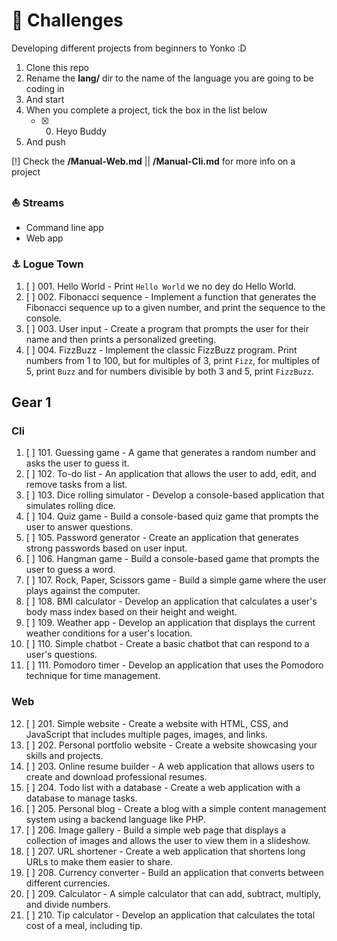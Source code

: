 # 👾 Challenges
Developing different projects from beginners to Yonko :D

<!-- 0. Fork//Star && Watch this repo -->
1. Clone this repo
2. Rename the **lang/** dir to the name of the language you are going to be coding in
3. And start
4. When you complete a project, tick the box in the list below
	- [x] 000. Heyo Buddy
5. And push 

[!] Check the **/Manual-Web.md** || **/Manual-Cli.md** for more info on a project

### ⛵ Streams
+ Command line app
+ Web app

### ⚓ Logue Town
001. [ ] 001. Hello World    - Print `Hello World` we no dey do Hello World.
002. [ ] 002. Fibonacci sequence   - Implement a function that generates the Fibonacci sequence up to a given number, and print the sequence to the console.
003. [ ] 003. User input    - Create a program that prompts the user for their name and then prints a personalized greeting.
004. [ ] 004. FizzBuzz    - Implement the classic FizzBuzz program. Print numbers from 1 to 100, but for multiples of 3, print `Fizz`, for multiples of 5, print `Buzz` and for numbers divisible by both 3 and 5, print `FizzBuzz`.

## Gear 1
### Cli
001. [ ] 101. Guessing game  - A game that generates a random number and asks the user to guess it.
002. [ ] 102. To-do list     - An application that allows the user to add, edit, and remove tasks from a list.
003. [ ] 103. Dice rolling simulator     - Develop a console-based application that simulates rolling dice.
004. [ ] 104. Quiz game      - Build a console-based quiz game that prompts the user to answer questions.
005. [ ] 105. Password generator         - Create an application that generates strong passwords based on user input.
006. [ ] 106. Hangman game   - Build a console-based game that prompts the user to guess a word.
007. [ ] 107. Rock, Paper, Scissors game - Build a simple game where the user plays against the computer.
008. [ ] 108. BMI calculator - Develop an application that calculates a user's body mass index based on their height and weight.
009. [ ] 109. Weather app    - Develop an application that displays the current weather conditions for a user's location.
010. [ ] 110. Simple chatbot - Create a basic chatbot that can respond to a user's questions.
011. [ ] 111. Pomodoro timer - Develop an application that uses the Pomodoro technique for time management.

### Web
012. [ ] 201. Simple website - Create a website with HTML, CSS, and JavaScript that includes multiple pages, images, and links.
013. [ ] 202. Personal portfolio website - Create a website showcasing your skills and projects.
014. [ ] 203. Online resume builder      - A web application that allows users to create and download professional resumes.
015. [ ] 204. Todo list with a database  - Create a web application with a database to manage tasks.
016. [ ] 205. Personal blog  - Create a blog with a simple content management system using a backend language like PHP.
017. [ ] 206. Image gallery  - Build a simple web page that displays a collection of images and allows the user to view them in a slideshow.
018. [ ] 207. URL shortener  - Create a web application that shortens long URLs to make them easier to share.
019. [ ] 208. Currency converter         - Build an application that converts between different currencies.
020. [ ] 209. Calculator     - A simple calculator that can add, subtract, multiply, and divide numbers.
021. [ ] 210. Tip calculator - Develop an application that calculates the total cost of a meal, including tip.

